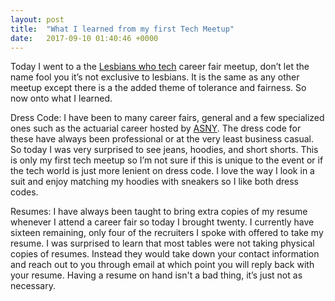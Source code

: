 ```yaml
---
layout: post
title:  "What I learned from my first Tech Meetup"
date:   2017-09-10 01:40:46 +0000
---
```



Today I went to a the [Lesbians who tech](https://lesbianswhotech.org/) career fair meetup, don’t let the name fool you it’s not exclusive to lesbians. It is the same as any other meetup except there is a the added theme of tolerance and fairness. So now onto what I learned.

Dress Code: 
I have been to many career fairs, general and a few specialized ones such as the actuarial career hosted by [ASNY](https://www.goasny.org/). The dress code for these have always been professional or at the very least business casual. So today I was very surprised to see jeans, hoodies, and short shorts. This is only my first tech meetup so I’m not sure if this is unique to the event or if the tech world is just more lenient on dress code. I love the way I look in a suit and enjoy matching my hoodies with sneakers so I like both dress codes.

Resumes: 
I have always been taught to bring extra copies of my resume whenever I attend a career fair so today I brought twenty. I currently have sixteen remaining, only four of the recruiters I spoke with offered to take my resume. I was surprised to learn that most tables were not taking physical copies of resumes. Instead they would take down your contact information and reach out to you through email at which point you will reply back with your resume. Having a resume on hand isn't a bad thing, it’s just not as necessary.


